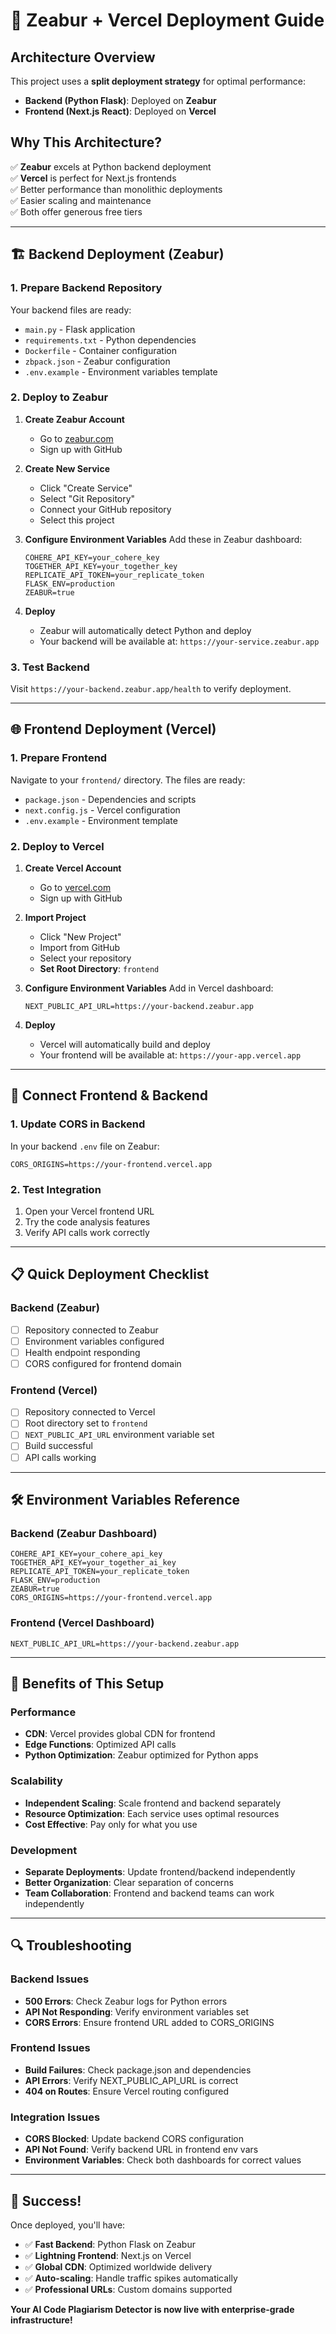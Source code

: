 # 🚀 Zeabur + Vercel Deployment Guide

## Architecture Overview

This project uses a **split deployment strategy** for optimal performance:

- **Backend (Python Flask)**: Deployed on **Zeabur** 
- **Frontend (Next.js React)**: Deployed on **Vercel**

## Why This Architecture?

✅ **Zeabur** excels at Python backend deployment  
✅ **Vercel** is perfect for Next.js frontends  
✅ Better performance than monolithic deployments  
✅ Easier scaling and maintenance  
✅ Both offer generous free tiers  

---

## 🏗️ Backend Deployment (Zeabur)

### 1. Prepare Backend Repository
Your backend files are ready:
- `main.py` - Flask application
- `requirements.txt` - Python dependencies  
- `Dockerfile` - Container configuration
- `zbpack.json` - Zeabur configuration
- `.env.example` - Environment variables template

### 2. Deploy to Zeabur

1. **Create Zeabur Account**
   - Go to [zeabur.com](https://zeabur.com)
   - Sign up with GitHub

2. **Create New Service**
   - Click "Create Service"
   - Select "Git Repository"
   - Connect your GitHub repository
   - Select this project

3. **Configure Environment Variables**
   Add these in Zeabur dashboard:
   ```
   COHERE_API_KEY=your_cohere_key
   TOGETHER_API_KEY=your_together_key  
   REPLICATE_API_TOKEN=your_replicate_token
   FLASK_ENV=production
   ZEABUR=true
   ```

4. **Deploy**
   - Zeabur will automatically detect Python and deploy
   - Your backend will be available at: `https://your-service.zeabur.app`

### 3. Test Backend
Visit `https://your-backend.zeabur.app/health` to verify deployment.

---

## 🌐 Frontend Deployment (Vercel)

### 1. Prepare Frontend
Navigate to your `frontend/` directory. The files are ready:
- `package.json` - Dependencies and scripts
- `next.config.js` - Vercel configuration  
- `.env.example` - Environment template

### 2. Deploy to Vercel

1. **Create Vercel Account**
   - Go to [vercel.com](https://vercel.com)
   - Sign up with GitHub

2. **Import Project**
   - Click "New Project"
   - Import from GitHub
   - Select your repository
   - **Set Root Directory**: `frontend`

3. **Configure Environment Variables**
   Add in Vercel dashboard:
   ```
   NEXT_PUBLIC_API_URL=https://your-backend.zeabur.app
   ```

4. **Deploy**
   - Vercel will automatically build and deploy
   - Your frontend will be available at: `https://your-app.vercel.app`

---

## 🔗 Connect Frontend & Backend

### 1. Update CORS in Backend
In your backend `.env` file on Zeabur:
```
CORS_ORIGINS=https://your-frontend.vercel.app
```

### 2. Test Integration
1. Open your Vercel frontend URL
2. Try the code analysis features
3. Verify API calls work correctly

---

## 📋 Quick Deployment Checklist

### Backend (Zeabur)
- [ ] Repository connected to Zeabur
- [ ] Environment variables configured
- [ ] Health endpoint responding
- [ ] CORS configured for frontend domain

### Frontend (Vercel) 
- [ ] Repository connected to Vercel
- [ ] Root directory set to `frontend`
- [ ] `NEXT_PUBLIC_API_URL` environment variable set
- [ ] Build successful
- [ ] API calls working

---

## 🛠️ Environment Variables Reference

### Backend (Zeabur Dashboard)
```
COHERE_API_KEY=your_cohere_api_key
TOGETHER_API_KEY=your_together_ai_key  
REPLICATE_API_TOKEN=your_replicate_token
FLASK_ENV=production
ZEABUR=true
CORS_ORIGINS=https://your-frontend.vercel.app
```

### Frontend (Vercel Dashboard)
```
NEXT_PUBLIC_API_URL=https://your-backend.zeabur.app
```

---

## 🎯 Benefits of This Setup

### Performance
- **CDN**: Vercel provides global CDN for frontend
- **Edge Functions**: Optimized API calls  
- **Python Optimization**: Zeabur optimized for Python apps

### Scalability  
- **Independent Scaling**: Scale frontend and backend separately
- **Resource Optimization**: Each service uses optimal resources
- **Cost Effective**: Pay only for what you use

### Development
- **Separate Deployments**: Update frontend/backend independently  
- **Better Organization**: Clear separation of concerns
- **Team Collaboration**: Frontend and backend teams can work independently

---

## 🔍 Troubleshooting

### Backend Issues
- **500 Errors**: Check Zeabur logs for Python errors
- **API Not Responding**: Verify environment variables set
- **CORS Errors**: Ensure frontend URL added to CORS_ORIGINS

### Frontend Issues  
- **Build Failures**: Check package.json and dependencies
- **API Errors**: Verify NEXT_PUBLIC_API_URL is correct
- **404 on Routes**: Ensure Vercel routing configured

### Integration Issues
- **CORS Blocked**: Update backend CORS configuration
- **API Not Found**: Verify backend URL in frontend env vars
- **Environment Variables**: Check both dashboards for correct values

---

## 🎉 Success!

Once deployed, you'll have:
- ✅ **Fast Backend**: Python Flask on Zeabur
- ✅ **Lightning Frontend**: Next.js on Vercel  
- ✅ **Global CDN**: Optimized worldwide delivery
- ✅ **Auto-scaling**: Handle traffic spikes automatically
- ✅ **Professional URLs**: Custom domains supported

**Your AI Code Plagiarism Detector is now live with enterprise-grade infrastructure!**
